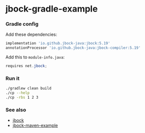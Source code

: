 # jbock-gradle-example

### Gradle config

Add these dependencies:

````groovy
implementation 'io.github.jbock-java:jbock:5.19'
annotationProcessor 'io.github.jbock-java:jbock-compiler:5.19'
````

Add this to `module-info.java`:

````java
requires net.jbock;
````

### Run it

````sh
./gradlew clean build
./cp --help
./cp -rbs 1 2 3
````


### See also

* [jbock](https://github.com/jbock-java/jbock)
* [jbock-maven-example](https://github.com/jbock-java/jbock-maven-example)

